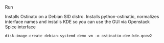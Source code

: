 Run

Installs Ostinato on a Debian SID distro.
Installs python-ostinatio, normalizes interface names
and installs KDE so you can use the GUI via Openstack Spice interface

```
disk-image-create debian-systemd demo vm -o ostinatio-dev-kde.qcow2
```
